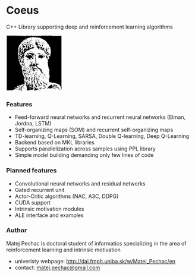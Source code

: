 # Coeus

C++ Library supporting deep and reinforcement learning algorithms

![](https://raw.githubusercontent.com/Iskandor/Coeus/master/Logo/logo.jpg)

### Features

- Feed-forward neural networks and recurrent neural networks (Elman, Jordna, LSTM)
- Self-organizing maps (SOM) and recurrent self-organizing maps
- TD-learning, Q-Learning, SARSA, Double Q-learning, Deep Q-Learning
- Backend based on MKL libraries
- Supports parallelization across samples using PPL library
- Simple model building demanding only few lines of code

### Planned features
- Convolutional neural networks and residual networks
- Gated recurrent unit
- Actor-Critic algorithms (NAC, A3C, DDPG)
- CUDA support
- Intrinsic motivation modules
- ALE interface and examples

### Author
Matej Pechac is doctoral student of informatics specializing in the area of reinforcement learning and intrinsic motivation
- univeristy webpage: http://dai.fmph.uniba.sk/w/Matej_Pechac/en
- contact: matej.pechac@gmail.com